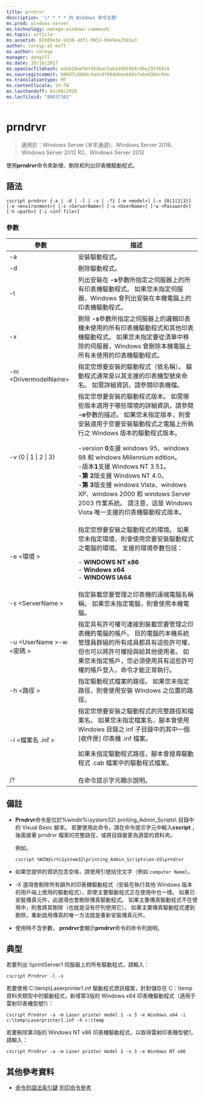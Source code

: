 ```yaml
---
title: prndrvr
description: '\* * * * 的 Windows 命令主題'
ms.prod: windows-server
ms.technology: manage-windows-commands
ms.topic: article
ms.assetid: 82b09e3e-bd38-4df1-9953-b0e9ee2565a3
author: coreyp-at-msft
ms.author: coreyp
manager: dongill
ms.date: 10/16/2017
ms.openlocfilehash: eebb28ae50f4546ac5ab3d495994c96e293f6928
ms.sourcegitcommit: b00d7c8968c4adc8f699dbee694afe6ed36bc9de
ms.translationtype: MT
ms.contentlocale: zh-TW
ms.lasthandoff: 04/08/2020
ms.locfileid: "80837301"
---
```

# <a name="prndrvr"></a>prndrvr

>適用於：Windows Server (半年通道)、Windows Server 2016、Windows Server 2012 R2、Windows Server 2012

使用**prndrvr**命令來新增、刪除和列出印表機驅動程式。

## <a name="syntax"></a>語法
```
cscript prndrvr {-a | -d | -l | -x | -?} [-m <model>] [-v {0|1|2|3}] 
[-e <environment>] [-s <ServerName>] [-u <UserName>] [-w <Password>] 
[-h <path>] [-i <inf file>]
```

### <a name="parameters"></a>參數

|參數|描述|
|-------|--------|
|-a|安裝驅動程式。|
|-d|刪除驅動程式。|
|-l|列出安裝在 **-s**參數所指定之伺服器上的所有印表機驅動程式。 如果您未指定伺服器，Windows 會列出安裝在本機電腦上的印表機驅動程式。|
|-x|刪除 **-s**參數所指定之伺服器上的邏輯印表機未使用的所有印表機驅動程式和其他印表機驅動程式。 如果您未指定要從清單中移除的伺服器，Windows 會刪除本機電腦上所有未使用的印表機驅動程式。|
|-m \<DrivermodelName\>|指定您想要安裝的驅動程式（依名稱）。 驅動程式通常是以其支援的印表機型號來命名。 如需詳細資訊，請參閱印表機檔。|
|-v {0 &#124; 1 &#124; 2 &#124; 3}|指定您想要安裝的驅動程式版本。 如需哪些版本適用于哪些環境的詳細資訊，請參閱 **-e**參數的描述。 如果您未指定版本，則會安裝適用于您要安裝驅動程式之電腦上所執行之 Windows 版本的驅動程式版本。<p>-version **0**支援 windows 95、windows 98 和 windows Millennium edition。<br />-版本**1**支援 Windows NT 3.51。<br />-**第 2**版支援 Windows NT 4.0。<br />-**第 3**版支援 windows Vista、windows XP、windows 2000 和 windows Server 2003 作業系統。 請注意，這是 Windows Vista 唯一支援的印表機驅動程式版本。|
|-e \<環境 >|指定您想要安裝之驅動程式的環境。 如果您未指定環境，則會使用您要安裝驅動程式之電腦的環境。 支援的環境參數包括：<p>-   **WINDOWS NT x86**<br />-   **Windows x64**<br />-   **WINDOWS IA64**|
|-s \<ServerName >|指定裝載您要管理之印表機的遠端電腦名稱稱。 如果您未指定電腦，則會使用本機電腦。|
|-u \<UserName >-w \<密碼 >|指定具有許可權可連接到裝載您要管理之印表機的電腦的帳戶。 目的電腦的本機系統管理員群組的所有成員都具有這些許可權，但也可以將許可權授與給其他使用者。 如果您未指定帳戶，您必須使用具有這些許可權的帳戶登入，命令才能正常執行。|
|-h \<路徑 >|指定驅動程式檔案的路徑。 如果您未指定路徑，則會使用安裝 Windows 之位置的路徑。|
|-i \<檔案名 .inf >|指定您想要安裝之驅動程式的完整路徑和檔案名。 如果您未指定檔案名，腳本會使用 Windows 目錄之 inf 子目錄中的其中一個 [收件匣] 印表機 .inf 檔案。<p>如果未指定驅動程式路徑，腳本會搜尋驅動程式 .cab 檔案中的驅動程式檔案。|
|/?|在命令提示字元顯示說明。|

## <a name="remarks"></a>備註
- **Prndrvr**命令是位於%windir%\system32\ printing_Admin_Scripts\\<language> 目錄中的 Visual Basic 腳本。 若要使用此命令，請在命令提示字元中輸入**cscript** ，後面接著 prndrvr 檔案的完整路徑，或將目錄變更為適當的資料夾。

  例如，
  ```
  cscript %WINdir%\System32\printing_Admin_Scripts\en-US\prndrvr
  ```
- 如果您提供的資訊包含空格，請使用引號括住文字（例如 `computer Name`）。
- -X 選項會刪除所有額外的印表機驅動程式（安裝在執行其他 Windows 版本的用戶端上使用的驅動程式），即使主要驅動程式正在使用中也一樣。 如果已安裝傳真元件，此選項也會刪除傳真驅動程式。 如果主要傳真驅動程式不在使用中，則會將其刪除（也就是沒有佇列使用它）。 如果主要傳真驅動程式遭到刪除，重新啟用傳真的唯一方法就是重新安裝傳真元件。
- 使用時不含參數， **prndrvr**會顯示**prndrvr**命令的命令列說明。

## <a name="examples"></a><a name=BKMK_examples></a>典型

若要列出 \\\printServer1 伺服器上的所有驅動程式，請輸入：
```
cscript Prndrvr -l -s
```

若要使用 C:\temp\Laserprinter1.inf 驅動程式資訊檔案，針對儲存在 C：\temp 資料夾類型中的驅動程式，新增第3版的 Windows x64 印表機驅動程式（適用于雷射印表機型號1）：
```
cscript Prndrvr -a -m Laser printer model 1 -v 3 -e Windows x64 -i c:\temp\Laserprinter1.inf -h c:\temp
```

若要刪除第3版的 Windows NT x86 印表機驅動程式，以取得雷射印表機型號1，請輸入：
```
cscript Prndrvr -a -m Laser printer model 1 -v 3 -e Windows NT x86 
```

## <a name="additional-references"></a>其他參考資料
- [命令列語法索引鍵](command-line-syntax-key.md)
[列印命令參考](print-command-reference.md)
